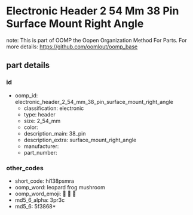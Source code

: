 # Electronic Header 2 54 Mm 38 Pin Surface Mount Right Angle  

note: This is part of OOMP the Oopen Organization Method For Parts. For more details: https://github.com/oomlout/oomp_base

##  part details





### id
* oomp_id: electronic_header_2_54_mm_38_pin_surface_mount_right_angle
  * classification: electronic
  * type: header
  * size: 2_54_mm
  * color: 
  * description_main: 38_pin
  * description_extra: surface_mount_right_angle
  * manufacturer: 
  * part_number: 

### other_codes
* short_code: hi138psmra
* oomp_word: leopard frog mushroom
* oomp_word_emoji: :leopard: :frog: :mushroom:
* md5_6_alpha: 3pr3c
* md5_6: 5f3868* 